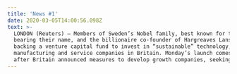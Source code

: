 ```yaml
---
title: 'News #1'
date: 2020-03-05T14:00:56.098Z
text: >-
  LONDON (Reuters) – Members of Sweden’s Nobel family, best known for the prizes
  bearing their name, and the billionaire co-founder of Hargreaves Lansdown are
  backing a venture capital fund to invest in “sustainable” technology,
  manufacturing and service companies in Britain. Monday’s launch comes days
  after Britain announced measures to develop growth companies, seeking to boost
---
```


